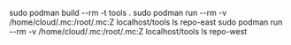 sudo podman build --rm -t tools .
sudo podman run --rm -v /home/cloud/.mc:/root/.mc:Z localhost/tools ls repo-east
sudo podman run --rm -v /home/cloud/.mc:/root/.mc:Z localhost/tools ls repo-west
